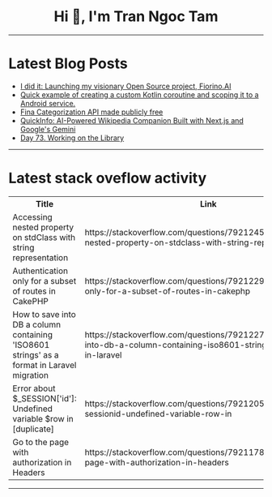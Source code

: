 <h1 align="center">Hi 👋, I'm Tran Ngoc Tam</h1>

---

# Latest Blog Posts 
<!-- BLOG-POST-LIST:START -->
- [I did it: Launching my visionary Open Source project, Fiorino.AI](https://dev.to/0xfedev/i-did-it-launching-my-visionary-open-source-project-fiorinoai-3430)
- [Quick example of creating a custom Kotlin coroutine and scoping it to a Android service.](https://dev.to/theplebdev/quick-example-of-creating-a-custom-kotlin-coroutine-and-scoping-it-to-a-android-service-4ija)
- [Fina Categorization API made publicly free](https://dev.to/shawn_cao_fe12dd5b6a429ed/fina-categorization-api-made-publicly-free-230o)
- [QuickInfo: AI-Powered Wikipedia Companion Built with Next.js and Google&#39;s Gemini](https://dev.to/infosparklabs/quickinfo-ai-powered-wikipedia-companion-built-with-nextjs-and-googles-gemini-1ad0)
- [Day 73. Working on the Library](https://dev.to/kiolk/day-73-working-on-the-library-3jea)
<!-- BLOG-POST-LIST:END -->

---

# Latest stack oveflow activity
<table>
  <tr><th>Title</th><th>Link</th></tr>
  <!-- STACKOVERFLOW:START --><tr><td>Accessing nested property on stdClass with string representation</td><td>https://stackoverflow.com/questions/79212451/accessing-nested-property-on-stdclass-with-string-representation</td></tr><tr><td>Authentication only for a subset of routes in CakePHP</td><td>https://stackoverflow.com/questions/79212298/authentication-only-for-a-subset-of-routes-in-cakephp</td></tr><tr><td>How to save into DB a column containing &#39;ISO8601 strings&#39; as a format in Laravel migration</td><td>https://stackoverflow.com/questions/79212277/how-to-save-into-db-a-column-containing-iso8601-strings-as-a-format-in-laravel</td></tr><tr><td>Error about $_SESSION[&#39;id&#39;]: Undefined variable $row in [duplicate]</td><td>https://stackoverflow.com/questions/79212055/error-about-sessionid-undefined-variable-row-in</td></tr><tr><td>Go to the page with authorization in Headers</td><td>https://stackoverflow.com/questions/79211788/go-to-the-page-with-authorization-in-headers</td></tr><!-- STACKOVERFLOW:END -->
</table>

---


